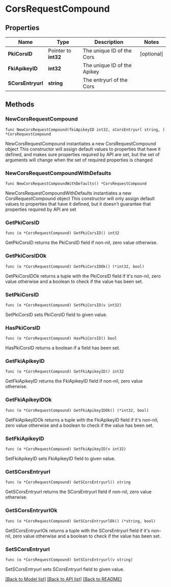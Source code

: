 # CorsRequestCompound

## Properties

Name | Type | Description | Notes
------------ | ------------- | ------------- | -------------
**PkiCorsID** | Pointer to **int32** | The unique ID of the Cors | [optional] 
**FkiApikeyID** | **int32** | The unique ID of the Apikey | 
**SCorsEntryurl** | **string** | The entryurl of the Cors | 

## Methods

### NewCorsRequestCompound

`func NewCorsRequestCompound(fkiApikeyID int32, sCorsEntryurl string, ) *CorsRequestCompound`

NewCorsRequestCompound instantiates a new CorsRequestCompound object
This constructor will assign default values to properties that have it defined,
and makes sure properties required by API are set, but the set of arguments
will change when the set of required properties is changed

### NewCorsRequestCompoundWithDefaults

`func NewCorsRequestCompoundWithDefaults() *CorsRequestCompound`

NewCorsRequestCompoundWithDefaults instantiates a new CorsRequestCompound object
This constructor will only assign default values to properties that have it defined,
but it doesn't guarantee that properties required by API are set

### GetPkiCorsID

`func (o *CorsRequestCompound) GetPkiCorsID() int32`

GetPkiCorsID returns the PkiCorsID field if non-nil, zero value otherwise.

### GetPkiCorsIDOk

`func (o *CorsRequestCompound) GetPkiCorsIDOk() (*int32, bool)`

GetPkiCorsIDOk returns a tuple with the PkiCorsID field if it's non-nil, zero value otherwise
and a boolean to check if the value has been set.

### SetPkiCorsID

`func (o *CorsRequestCompound) SetPkiCorsID(v int32)`

SetPkiCorsID sets PkiCorsID field to given value.

### HasPkiCorsID

`func (o *CorsRequestCompound) HasPkiCorsID() bool`

HasPkiCorsID returns a boolean if a field has been set.

### GetFkiApikeyID

`func (o *CorsRequestCompound) GetFkiApikeyID() int32`

GetFkiApikeyID returns the FkiApikeyID field if non-nil, zero value otherwise.

### GetFkiApikeyIDOk

`func (o *CorsRequestCompound) GetFkiApikeyIDOk() (*int32, bool)`

GetFkiApikeyIDOk returns a tuple with the FkiApikeyID field if it's non-nil, zero value otherwise
and a boolean to check if the value has been set.

### SetFkiApikeyID

`func (o *CorsRequestCompound) SetFkiApikeyID(v int32)`

SetFkiApikeyID sets FkiApikeyID field to given value.


### GetSCorsEntryurl

`func (o *CorsRequestCompound) GetSCorsEntryurl() string`

GetSCorsEntryurl returns the SCorsEntryurl field if non-nil, zero value otherwise.

### GetSCorsEntryurlOk

`func (o *CorsRequestCompound) GetSCorsEntryurlOk() (*string, bool)`

GetSCorsEntryurlOk returns a tuple with the SCorsEntryurl field if it's non-nil, zero value otherwise
and a boolean to check if the value has been set.

### SetSCorsEntryurl

`func (o *CorsRequestCompound) SetSCorsEntryurl(v string)`

SetSCorsEntryurl sets SCorsEntryurl field to given value.



[[Back to Model list]](../README.md#documentation-for-models) [[Back to API list]](../README.md#documentation-for-api-endpoints) [[Back to README]](../README.md)


